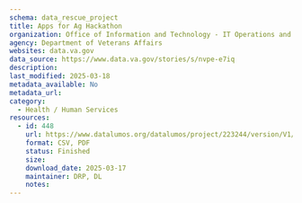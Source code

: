 ```yaml
---
schema: data_rescue_project 
title: Apps for Ag Hackathon
organization: Office of Information and Technology - IT Operations and Services (ITOPS)
agency: Department of Veterans Affairs
websites: data.va.gov
data_source: https://www.data.va.gov/stories/s/nvpe-e7iq
description: 
last_modified: 2025-03-18
metadata_available: No
metadata_url: 
category:
  - Health / Human Services
resources:
  - id: 448
    url: https://www.datalumos.org/datalumos/project/223244/version/V1/view
    format: CSV, PDF
    status: Finished
    size: 
    download_date: 2025-03-17
    maintainer: DRP, DL
    notes: 
---
```

